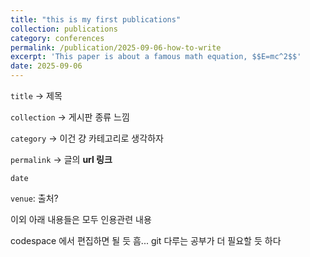 ```yaml
---
title: "this is my first publications"
collection: publications
category: conferences
permalink: /publication/2025-09-06-how-to-write
excerpt: 'This paper is about a famous math equation, $$E=mc^2$$'
date: 2025-09-06
---
```



`title` &rarr; 제목  

`collection` &rarr; 게시판 종류 느낌

`category` &rarr; 이건 걍 카테고리로 생각하자

`permalink` &rarr; 글의 **url 링크**

`date` 

`venue`: 출처? 

이외 아래 내용들은 모두 인용관련 내용

codespace 에서 편집하면 될 듯 흠...
git 다루는 공부가 더 필요할 듯 하다
